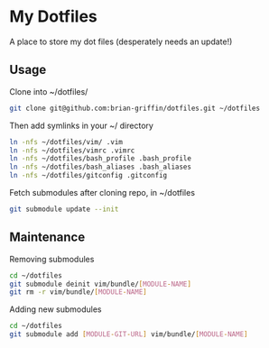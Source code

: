 # My Dotfiles

A place to store my dot files (desperately needs an update!)

## Usage

Clone into ~/dotfiles/
```bash
git clone git@github.com:brian-griffin/dotfiles.git ~/dotfiles
```

Then add symlinks in your ~/ directory
```bash
ln -nfs ~/dotfiles/vim/ .vim
ln -nfs ~/dotfiles/vimrc .vimrc
ln -nfs ~/dotfiles/bash_profile .bash_profile
ln -nfs ~/dotfiles/bash_aliases .bash_aliases
ln -nfs ~/dotfiles/gitconfig .gitconfig
```

Fetch submodules after cloning repo, in ~/dotfiles
```bash
git submodule update --init
```

## Maintenance

Removing submodules
```bash
cd ~/dotfiles
git submodule deinit vim/bundle/[MODULE-NAME]
git rm -r vim/bundle/[MODULE-NAME]
```

Adding new submodules
```bash
cd ~/dotfiles
git submodule add [MODULE-GIT-URL] vim/bundle/[MODULE-NAME]
```
